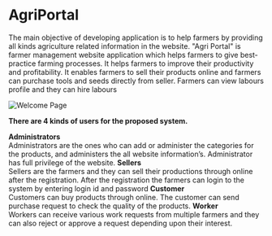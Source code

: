 # AgriPortal

The main objective of developing application is to help farmers by providing all kinds agriculture related information in the website.
"Agri Portal" is farmer management website application which helps farmers to give best-practice farming processes. It helps farmers to improve their productivity and profitability. It enables farmers to sell their products online and farmers can purchase tools and seeds directly from seller. Farmers can view labours profile and they can hire labours


![Welcome Page](https://user-images.githubusercontent.com/83111706/119300908-33bfac00-bc7f-11eb-8f5a-5f2a7e31231b.PNG)

**There are 4 kinds of users for the proposed system.**

**Administrators**    
Administrators are the ones who can add or administer the categories for the products, and administers the all website information’s. Administrator has full privilege of the website.
**Sellers**   
Sellers are the farmers and they can sell their productions through online after the registration. After the registration the farmers can login to the system by entering login id and password
**Customer**  
Customers can buy products through online. The customer can send purchase request to check the quality of the products.
**Worker**  
Workers can receive various work requests from multiple farmers and they can also reject or approve a request depending upon their interest.
